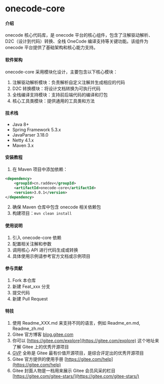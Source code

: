 # onecode-core

#### 介绍
onecode 核心代码库，是 onecode 平台的核心组件，包含了注解驱动解析、D2C（设计到代码）转换、全栈 OneCode 编译支持等关键功能。该组件为 onecode 平台提供了基础架构和核心能力支持。

#### 软件架构
onecode-core 采用模块化设计，主要包含以下核心模块：
1. 注解驱动解析模块：负责解析自定义注解并生成相应的代码
2. D2C 转换模块：将设计文档转换为可执行代码
3. 全栈编译支持模块：支持前后端代码的编译和打包
4. 核心工具类模块：提供通用的工具类和方法

#### 技术栈
- Java 8+
- Spring Framework 5.3.x
- JavaParser 3.18.0
- Netty 4.1.x
- Maven 3.x

#### 安装教程
1. 在 Maven 项目中添加依赖：
```xml
<dependency>
    <groupId>cn.raddev</groupId>
    <artifactId>onecode-core</artifactId>
    <version>3.0.1</version>
</dependency>
```
2. 确保 Maven 仓库中包含 onecode 相关依赖包
3. 构建项目：`mvn clean install`

#### 使用说明
1. 引入 onecode-core 依赖
2. 配置相关注解和参数
3. 调用核心 API 进行代码生成或转换
4. 具体使用示例请参考官方文档或示例项目

#### 参与贡献
1. Fork 本仓库
2. 新建 Feat_xxx 分支
3. 提交代码
4. 新建 Pull Request

#### 特技
1. 使用 Readme_XXX.md 来支持不同的语言，例如 Readme_en.md, Readme_zh.md
2. Gitee 官方博客 [blog.gitee.com](https://blog.gitee.com)
3. 你可以 [https://gitee.com/explore](https://gitee.com/explore) 这个地址来了解 Gitee 上的优秀开源项目
4. [GVP](https://gitee.com/gvp) 全称是 Gitee 最有价值开源项目，是综合评定出的优秀开源项目
5. Gitee 官方提供的使用手册 [https://gitee.com/help](https://gitee.com/help)
6. Gitee 封面人物是一档用来展示 Gitee 会员风采的栏目 [https://gitee.com/gitee-stars/](https://gitee.com/gitee-stars/)

